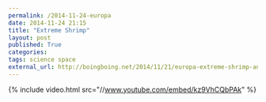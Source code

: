 ```yaml
---
permalink: /2014-11-24-europa
date: 2014-11-24 21:15
title: "Extreme Shrimp"
layout: post
published: True
categories: 
tags: science space
external_url: http://boingboing.net/2014/11/21/europa-extreme-shrimp-and-th.html#more-347789
---
```


{% include video.html src="//www.youtube.com/embed/kz9VhCQbPAk" %}
